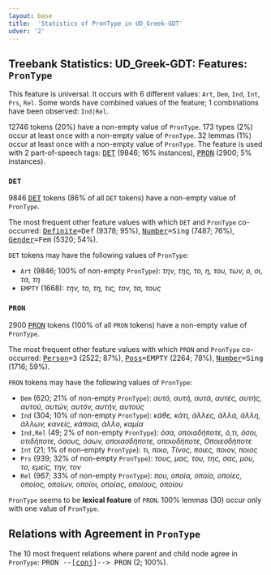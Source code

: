 ```yaml
---
layout: base
title:  'Statistics of PronType in UD_Greek-GDT'
udver: '2'
---
```


## Treebank Statistics: UD_Greek-GDT: Features: `PronType`

This feature is universal.
It occurs with 6 different values: `Art`, `Dem`, `Ind`, `Int`, `Prs`, `Rel`.
Some words have combined values of the feature; 1 combinations have been observed: `Ind|Rel`.

12746 tokens (20%) have a non-empty value of `PronType`.
173 types (2%) occur at least once with a non-empty value of `PronType`.
32 lemmas (1%) occur at least once with a non-empty value of `PronType`.
The feature is used with 2 part-of-speech tags: <tt><a href="el_gdt-pos-DET.html">DET</a></tt> (9846; 16% instances), <tt><a href="el_gdt-pos-PRON.html">PRON</a></tt> (2900; 5% instances).

### `DET`

9846 <tt><a href="el_gdt-pos-DET.html">DET</a></tt> tokens (86% of all `DET` tokens) have a non-empty value of `PronType`.

The most frequent other feature values with which `DET` and `PronType` co-occurred: <tt><a href="el_gdt-feat-Definite.html">Definite</a></tt><tt>=Def</tt> (9378; 95%), <tt><a href="el_gdt-feat-Number.html">Number</a></tt><tt>=Sing</tt> (7487; 76%), <tt><a href="el_gdt-feat-Gender.html">Gender</a></tt><tt>=Fem</tt> (5320; 54%).

`DET` tokens may have the following values of `PronType`:

* `Art` (9846; 100% of non-empty `PronType`): <em>την, της, το, η, του, των, ο, οι, τα, τη</em>
* `EMPTY` (1668): <em>την, το, τη, τις, τον, τα, τους</em>

### `PRON`

2900 <tt><a href="el_gdt-pos-PRON.html">PRON</a></tt> tokens (100% of all `PRON` tokens) have a non-empty value of `PronType`.

The most frequent other feature values with which `PRON` and `PronType` co-occurred: <tt><a href="el_gdt-feat-Person.html">Person</a></tt><tt>=3</tt> (2522; 87%), <tt><a href="el_gdt-feat-Poss.html">Poss</a></tt><tt>=EMPTY</tt> (2264; 78%), <tt><a href="el_gdt-feat-Number.html">Number</a></tt><tt>=Sing</tt> (1716; 59%).

`PRON` tokens may have the following values of `PronType`:

* `Dem` (620; 21% of non-empty `PronType`): <em>αυτό, αυτή, αυτά, αυτές, αυτής, αυτού, αυτών, αυτόν, αυτήν, αυτούς</em>
* `Ind` (304; 10% of non-empty `PronType`): <em>κάθε, κάτι, άλλες, άλλα, άλλη, άλλων, κανείς, κάποια, άλλο, καμία</em>
* `Ind,Rel` (49; 2% of non-empty `PronType`): <em>όσα, οποιαδήποτε, ό,τι, όσοι, οτιδήποτε, όσους, όσων, οποιασδήποτε, οποιοδήποτε, Οποιεσδήποτε</em>
* `Int` (21; 1% of non-empty `PronType`): <em>τι, ποιο, Τίνος, ποιες, ποιον, ποιος</em>
* `Prs` (939; 32% of non-empty `PronType`): <em>τους, μας, του, της, σας, μου, το, εμείς, την, τον</em>
* `Rel` (967; 33% of non-empty `PronType`): <em>που, οποία, οποίο, οποίες, οποίος, οποίων, οποίοι, οποίας, οποίους, οποίου</em>

`PronType` seems to be **lexical feature** of `PRON`. 100% lemmas (30) occur only with one value of `PronType`.

## Relations with Agreement in `PronType`

The 10 most frequent relations where parent and child node agree in `PronType`:
<tt>PRON --[<tt><a href="el_gdt-dep-conj.html">conj</a></tt>]--> PRON</tt> (2; 100%).

